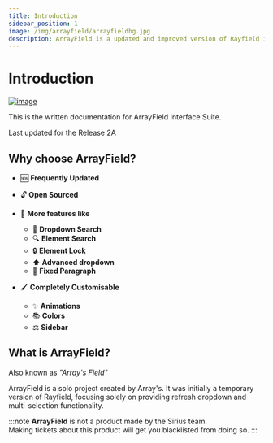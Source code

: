 ```yaml
---
title: Introduction
sidebar_position: 1
image: /img/arrayfield/arrayfieldbg.jpg
description: ArrayField is a updated and improved version of Rayfield interface suite for Roblox.
---
```


# Introduction

[![image](/img/arrayfield/arrayfieldbg.jpg)](https://discord.sirius.menu)

This is the written documentation for ArrayField Interface Suite.

Last updated for the Release 2A

## Why choose ArrayField?

- 🆕 **Frequently Updated**
- 🔓 **Open Sourced**
- 🎉 **More features like**

  - 🔎 **Dropdown Search**
  - 🔍 **Element Search**
  - 🔒 **Element Lock**
  - ⬆️ **Advanced dropdown**
  - 🔧 **Fixed Paragraph**

- 🖌️ **Completely Customisable**
  - ✨ **Animations**
  - 📚 **Colors**
  - ⚖️ **Sidebar**

## What is ArrayField?

Also known as _"Array's Field"_

ArrayField is a solo project created by Array's. It was initially a temporary version of Rayfield, focusing solely on providing refresh dropdown and multi-selection functionality.

:::note
**ArrayField** is not a product made by the Sirius team.  
Making tickets about this product will get you blacklisted from doing so.
:::
